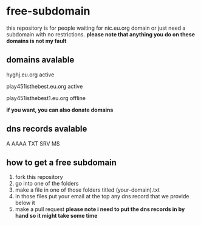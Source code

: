 # free-subdomain

this repository is for people waiting for nic.eu.org domain or just need a subdomain with no restrictions. **please note that anything you do on these domains is not my fault**

## domains avalable

hyghj.eu.org
active

play451isthebest.eu.org
active

play451isthebest1.eu.org
offline

**if you want, you can also donate domains**
## dns records avalable
A
AAAA
TXT
SRV
MS

## how to get a free subdomain
1. fork this repository
2. go into one of the folders
3. make a file in one of those folders titled (your-domain).txt
4. in those files put your email at the top any dns record that we provide below it
5. make a pull request
**please note i need to put the dns records in by hand so it might take some time**
